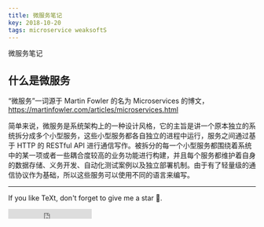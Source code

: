 ```yaml
---
title: 微服务笔记
key: 2018-10-20
tags: microservice weaksoftS
---
```




微服务笔记

<!--more-->

## 什么是微服务

“微服务”一词源于 Martin Fowler 的名为 Microservices 的博文，<https://martinfowler.com/articles/microservices.html>

简单来说，微服务是系统架构上的一种设计风格，它的主旨是讲一个原本独立的系统拆分成多个小型服务，这些小型服务都各自独立的进程中运行，服务之间通过基于 HTTP 的 RESTful API 进行通信写作。被拆分的每一个小型服务都围绕着系统中的某一项或者一些耦合度较高的业务功能进行构建，并且每个服务都维护着自身的数据存储、义务开发、自动化测试案例以及独立部署机制。由于有了轻量级的通信协议作为基础，所以这些服务可以使用不同的语言来编写。

---

If you like TeXt, don't forget to give me a star :star2:.

<iframe src="https://ghbtns.com/github-btn.html?user=kitian616&repo=jekyll-TeXt-theme&type=star&count=true" frameborder="0" scrolling="0" width="170px" height="20px"></iframe>
